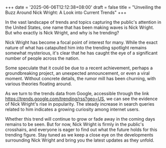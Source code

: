 +++
date = '2025-06-06T12:12:38+08:00'
draft = false
title = "Unveiling the Buzz Around Nick Wright: A Look into Current Trends"
+++

In the vast landscape of trends and topics capturing the public's attention in the United States, one name that has been making waves is Nick Wright. But who exactly is Nick Wright, and why is he trending? 

Nick Wright has become a focal point of interest for many. While the exact nature of what has catapulted him into the trending spotlight remains somewhat mysterious, it's clear that he has caught the eye of a significant number of people across the nation. 

Some speculate that it could be due to a recent achievement, perhaps a groundbreaking project, an unexpected announcement, or even a viral moment. Without concrete details, the rumor mill has been churning, with various theories floating around. 

As we turn to the trends data from Google, accessible through the link https://trends.google.com/trending/rss?geo=US, we can see the evidence of Nick Wright's rise in popularity. The steady increase in search queries related to him indicates a growing curiosity among internet users. 

Whether this trend will continue to grow or fade away in the coming days remains to be seen. But for now, Nick Wright is firmly in the public's crosshairs, and everyone is eager to find out what the future holds for this trending figure. Stay tuned as we keep a close eye on the developments surrounding Nick Wright and bring you the latest updates as they unfold.